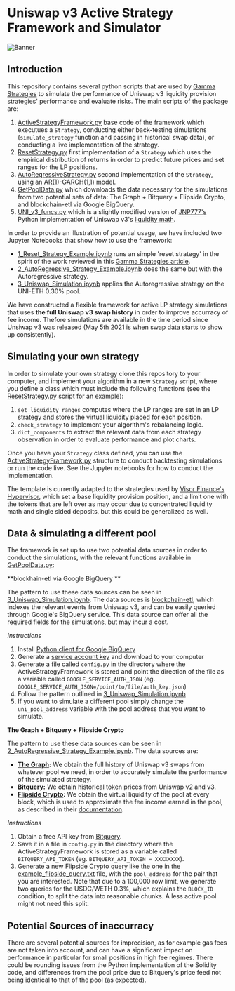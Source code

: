 # Uniswap v3 Active Strategy Framework and Simulator

![Banner](https://user-images.githubusercontent.com/80003108/127793159-abdcfad8-4e74-4554-8427-24b5569898ec.png)

## Introduction

This repository contains several python scripts that are used by [Gamma Strategies](https://medium.com/gamma-strategies) to simulate the performance of Uniswap v3 liquidity provision strategies' performance and evaluate risks. The main scripts of the package are:

1. [ActiveStrategyFramework.py](ActiveStrategyFramework.py) base code of the framework which executues a ```Strategy```, conducting either back-testing simulations (```simulate_strategy``` function and passing in historical swap data), or conducting a live implementation of the strategy.
2. [ResetStrategy.py](ResetStrategy.py) first implementation of a ```Strategy``` which uses the empirical distribution of returns in order to predict future prices and set ranges for the LP positions.
2. [AutoRegressiveStrategy.py](AutoRegressiveStrategy.py) second implementation of the ```Strategy```, using an AR(1)-GARCH(1,1) model.
3. [GetPoolData.py](GetPoolData.py) which downloads the data necessary for the simulations from two potential sets of data: The Graph + Bitquery + Flipside Crypto, and blockchain-etl via Google BigQuery.
4. [UNI_v3_funcs.py](UNI_v3_funcs.py) which is a slightly modified version of [JNP777's](https://github.com/JNP777/UNI_V3-Liquitidy-amounts-calcs) Python implementation of Uniswap v3's [liquidity math](https://github.com/Uniswap/uniswap-v3-periphery/blob/main/contracts/libraries/LiquidityAmounts.sol). 

In order to provide an illustration of potential usage, we have included two Jupyter Notebooks that show how to use the framework:
- [1_Reset_Strategy_Example.ipynb](1_Reset_Strategy_Example.ipynb) runs an simple 'reset strategy' in the spirit of the work reviewed in this [Gamma Strategies article](https://medium.com/gamma-strategies/expected-price-range-strategies-in-uniswap-v3-833dff253f84). 
- [2_AutoRegressive_Strategy_Example.ipynb](2_AutoRegressive_Strategy_Example.ipynb) does the same but with the Autoregressive strategy.
- [3_Uniswap_Simulation.ipynb](3_Uniswap_Simulation.ipynb) applies the Autoregressive strategy on the UNI-ETH 0.30% pool.

We have constructed a flexible framework for active LP strategy simulations that uses **the full Uniswap v3 swap history** in order to improve accurracy of fee income. Thefore simulations are available in the time period since Unsiwap v3 was released (May 5th 2021 is when swap data starts to show up consistently). 

## Simulating your own strategy

In order to simulate your own strategy clone this repository to your computer, and implement your algorithm in a new ```Strategy``` script, where you define a class which must include the following functions (see the [ResetStrategy.py](ResetStrategy.py) script for an example):

1. ```set_liquidity_ranges``` computes where the LP ranges are set in an LP strategy and stores the virtual liquidity placed for each position. 
2. ```check_strategy``` to implement your algorithm's rebalancing logic.
3. ```dict_components``` to extract the relevant data from each strategy observation in order to evaluate performance and plot charts.

Once you have your ```Strategy``` class defined, you can use the [ActiveStrategyFramework.py](ActiveStrategyFramework.py) structure to conduct backtesting simulations or run the code live. See the Jupyter notebooks for how to conduct the implementation.

The template is currently adapted to the strategies used by [Visor Finance's Hypervisor](https://github.com/VisorFinance/hypervisor), which set a base liquidity provision position, and a limit one with the tokens that are left over as may occur due to concentrated liquidity math and single sided deposits, but this could be generalized as well.

## Data & simulating a different pool

The framework is set up to use two potential data sources in order to conduct the simulations, with the relevant functions available in [GetPoolData.py](GetPoolData.py):

**blockhain-etl via Google BigQuery **

The pattern to use these data sources can be seen in [3_Uniswap_Simulation.ipynb](3_Uniswap_Simulation.ipynb). The data sources is [blockchain-etl](https://github.com/blockchain-etl), which indexes the relevant events from Uniswap v3, and can be easily queried through Google's BigQuery service. This data source can offer all the required fields for the simulations, but may incur a cost.  

*Instructions*
1. Install [Python client for Google BigQuery](https://github.com/googleapis/python-bigquery)
2. Generate a [service account key](https://cloud.google.com/iam/docs/creating-managing-service-account-keys) and download to your computer
3. Generate a file called ```config.py``` in the directory where the ActiveStrategyFramework is stored and point the direction of the file as a variable called ```GOOGLE_SERVICE_AUTH_JSON```  (eg. ```GOOGLE_SERVICE_AUTH_JSON=/point/to/file/auth_key.json```)
4. Follow the pattern outlined in [3_Uniswap_Simulation.ipynb](3_Uniswap_Simulation.ipynb)
5. If you want to simulate a different pool simply change the ```uni_pool_address``` variable with the pool address that you want to simulate.

**The Graph + Bitquery + Flipside Crypto**

The pattern to use these data sources can be seen in [2_AutoRegressive_Strategy_Example.ipynb](2_AutoRegressive_Strategy_Example.ipynb). The data sources are:

- **[The Graph](https://thegraph.com/legacy-explorer/subgraph/uniswap/uniswap-v3):** We obtain the full history of Uniswap v3 swaps from whatever pool we need, in order to accurately simulate the performance of the simulated strategy.
- **[Bitquery](https://graphql.bitquery.io/ide):** We obtain historical token prices from Uniswap v2 and v3. 
- **[Flipside Crypto](https://app.flipsidecrypto.com/velocity):** We obtain the virtual liquidity of the pool at every block, which is used to approximate the fee income earned in the pool, as described in their [documentation](https://docs.flipsidecrypto.com/our-data/tables/uniswap-v3-tables/pool-stats).

*Instructions*
1. Obtain a free API key from [Bitquery](https://graphql.bitquery.io/ide).
2. Save it in a file in ```config.py``` in the directory where the ActiveStrategyFramework is stored as a variable called ```BITQUERY_API_TOKEN``` (eg. ```BITQUERY_API_TOKEN = XXXXXXXX```).
3. Generate a new Flipside Crypto query like the one in the [example_flipside_query.txt](example_flipside_query.txt) file, with the ```pool_address``` for the pair that you are interested. Note that due to a 100,000 row limit, we generate two queries for the USDC/WETH 0.3%, which explains the ```BLOCK_ID``` condition, to split the data into reasonable chunks. A less active pool might not need this split.

## Potential Sources of inaccurracy

There are several potential sources for imprecision, as for example gas fees are not taken into account, and can have a significant impact on performance in particular for small positions in high fee regimes. There could be rounding issues from the Python implementation of the Solidity code, and differences from the pool price due to Bitquery's price feed not being identical to that of the pool (as expected).

